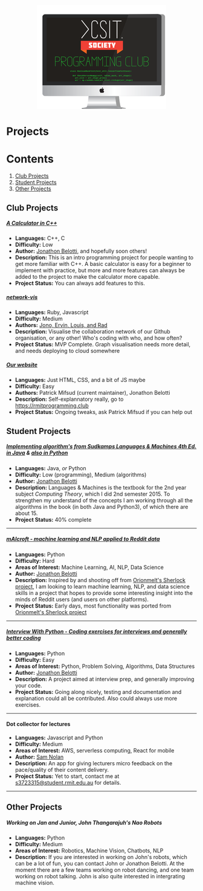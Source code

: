 <p align="center">
  <img src="images/club_logo_small.png"/>
</p>

# Projects

# Contents

1. [Club Projects](#club-projects)
2. [Student Projects](#student-projects)
3. [Other Projects](#other-projects)

## Club Projects

##### [A Calculator in C++](/calculator_c++)
- **Languages:** C++, C
- **Difficulty:** Low
- **Author:** [Jonathon Belotti](https://github.com/thundergolfer/), and hopefully soon others!
- **Description:** This is an intro programming project for people wanting to get more familiar with C++. A basic calculator is easy for a beginner to implement with practice, but more and more features can always be added to the project to make the calculator more capable.
- **Project Status:** You can always add features to this.

##### [network-vis](https://github.com/rmit-programming-club/network-vis)
- **Languages:** Ruby, Javascript
- **Difficulty:** Medium
- **Authors:** [Jono, Ervin, Louis, and Rad](https://github.com/rmit-programming-club/network-vis/graphs/contributors)
- **Description:** Visualise the collaboration network of our Github organisation, or any other! Who's coding with who, and how often?
- **Project Status:** MVP Complete. Graph visualisation needs more detail, and needs deploying to cloud somewhere

##### [Our website](https://github.com/rmit-programming-club/rmit-programming-club.github.io)
- **Languages:** Just HTML, CSS, and a bit of JS maybe
- **Difficulty:** Easy
- **Authors:** Patrick Mifsud (current maintainer), Jonathon Belotti
- **Description:** Self-explannatory really, go to https://rmitprogramming.club
- **Project Status:** Ongoing tweaks, ask Patrick Mifsud if you can help out

## Student Projects

##### [Implementing algorithm's from Sudkamps Languages & Machines 4th Ed. in Java](https://github.com/thundergolfer/sudkamp-langs-machines-java) & [also in Python](https://github.com/thundergolfer/sudkamp-langs-machines-python)
- **Languages:** Java, *or* Python
- **Difficulty:** Low (programming), Medium (algorithms)
- **Author:** [Jonathon Belotti](https://github.com/thundergolfer/)
- **Description:** Languages & Machines is the textbook for the 2nd year subject *Computing Theory*, which I did 2nd semester 2015. To strengthen my understand of the concepts I am working through all the algorithms in the book (in both Java and Python3), of which there are about 15.
- **Project Status:** 40% complete

----

##### [mAIcroft - machine learning and NLP applied to Reddit data](https://github.com/thundergolfer/mAIcroft)
- **Languages:** Python
- **Difficulty:** Hard
- **Areas of Interest:** Machine Learning, AI, NLP, Data Science
- **Author:** [Jonathon Belotti](https://github.com/thundergolfer/)
- **Description:** Inspired by and shooting off from [Orionmelt's Sherlock project](https://github.com/orionmelt/sherlock), I am looking to learn machine learning, NLP, and data science skills in a project that hopes to provide some interesting insight into the minds of Reddit users (and users on other platforms).
- **Project Status:** Early days, most functionality was ported from [Orionmelt's Sherlock project](https://github.com/orionmelt/sherlock)

----

##### [Interview With Python - Coding exercises for interviews and generally better coding](https://github.com/thundergolfer/interview-with-python)
- **Languages:** Python
- **Difficulty:** Easy
- **Areas of Interest:** Python, Problem Solving, Algorithms, Data Structures
- **Author:** [Jonathon Belotti](https://github.com/thundergolfer/)
- **Description:** A project aimed at interview prep, and generally improving your code.
- **Project Status:** Going along nicely, testing and documentation and explanation could all be contributed. Also could always use more exercises.

----

#### Dot collector for lectures
- **Languages:** Javascript and Python
- **Difficulty:** Medium
- **Areas of Interest:** AWS, serverless computing, React for mobile
- **Author:** [Sam Nolan](https://github.com/Hazelfire/)
- **Description:** An app for giving lecturers micro feedback on the pace/quality of their content delivery.
- **Project Status:** Yet to start, contact me at s3723315@student.rmit.edu.au for details.

----
## Other Projects

##### Working on Jan and Junior, John Thangarajuh's Nao Robots
- **Languages:** Python
- **Difficulty:** Medium
- **Areas of Interest:** Robotics, Machine Vision, Chatbots, NLP
- **Description:** If you are interested in working on John's robots, which can be a lot of fun, you can contact John or Jonathon Belotti. At the moment there are a few teams working on robot dancing, and one team working on robot talking. John is also quite interested in intergrating machine vision.
